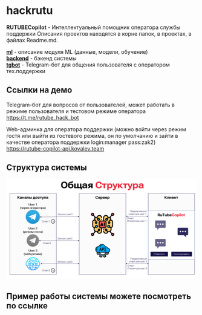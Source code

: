 # hackrutu

**RUTUBECopilot** - Интеллектуальный помощник оператора службы поддержки
Описания проектов находятся в корне папок, в проектах, в файлах Readme.md.

**[ml](https://github.com/ilya-edu/hackrutu/tree/master/ml)** - описание модуля ML (данные, модели, обучение)<br>
**[backend](https://github.com/ilya-edu/hackrutu/tree/master/backend)** - бэкенд системы<br>
**[tgbot](https://github.com/ilya-edu/hackrutu/tree/master/tgbot)** - Telegram-бот для общения пользователя с оператором тех.поддержки<br>

## Ссылки на демо

Telegram-бот для вопросов от пользователей, может работать в режиме пользователя и тестовом режиме оператора
https://t.me/rutube_hack_bot 

Web-админка для оператора поддержки (можно войти через режим гостя или выйти из гостевого режима, он по умолчанию и зайти в качестве оператора поддержки login:manager pass:zak2) <br>
https://rutube-copilot-api.kovalev.team 


## Структура системы
![](pics/pic1.png)

## Пример работы системы можете посмотреть по ссылке
